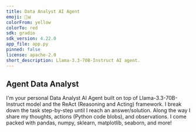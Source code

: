 ```yaml
---
title: Data Analyst AI Agent
emoji: 🤔📊
colorFrom: yellow
colorTo: red
sdk: gradio
sdk_version: 4.22.0
app_file: app.py
pinned: false
license: apache-2.0
short_description: Llama-3.3-70B-Instruct AI agent.
---
```

## Agent Data Analyst

I'm your personal Data Analyst AI Agent built on top of Llama-3.3-70B-Instruct model and the ReAct (Reasoning and Acting) framework.
I break down the task step-by-step until I reach an answer/solution.
Along the way I share my thoughts, actions (Python code blobs), and observations.
I come packed with pandas, numpy, sklearn, matplotlib, seaborn, and more!
